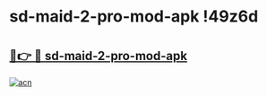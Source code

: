 # sd-maid-2-pro-mod-apk !49z6d

# <h2><a href="https://bm0lt5.esa.edu.pl?title=sd-maid-2-pro-mod-apk&ref=49z6d">🔗👉 🔴 sd-maid-2-pro-mod-apk</a></h2>

[![acn](https://github.com/user-attachments/assets/0f9c940e-d8b0-45ae-aac7-cd30a18b3e1c)](https://bm0lt5.esa.edu.pl?title=sd-maid-2-pro-mod-apk&ref=49z6d)

